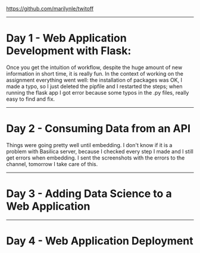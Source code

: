 
https://github.com/marilynle/twitoff

--------------------
# Day 1 - Web Application Development with Flask: 
Once you get the intuition of workflow, despite the huge amount of new information in short time, it is really fun. In the context of working on the assignment everything went well: the installation of packages was OK, I made a typo, so I just deleted the pipfile and I restarted the steps;  when running the flask app I got error because some typos in the .py files, really easy to find and fix. 

--------------------
# Day 2 - Consuming Data from an API
Things were going pretty well until embedding. I don't know if it is a problem with Basilica server, because I checked every step I made and I still get errors when embedding. I sent the screenshots with the errors to the channel, tomorrow I take care of this.

--------------------
# Day 3 - Adding Data Science to a Web Application

--------------------
# Day 4 - Web Application Deployment
